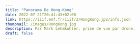 ```yaml
---
title: "Panorama De Hong-Kong"
date: 2022-07-21T20:41:43+02:00
link: https://iiif.emf.fr/iiif/3/HongKong.jp2/info.json
thumbnail: /images/HongKong.jpg
description: Par Mark Lehmkuhler, prise de vue par drone.
draft: false
---
```



